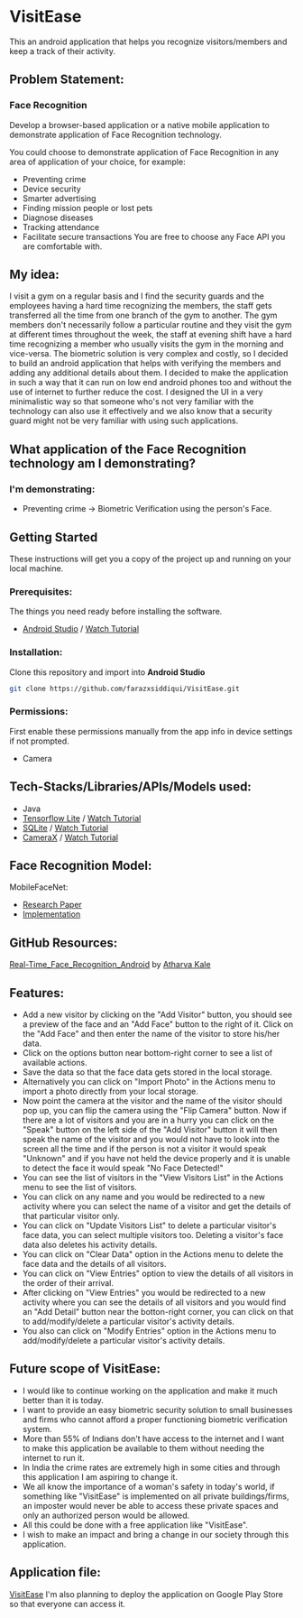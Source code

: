# VisitEase
This an android application that helps you recognize visitors/members and keep a track of their activity.

## Problem Statement:
### Face Recognition
Develop a browser-based application or a native mobile application to demonstrate application of Face Recognition technology.

You could choose to demonstrate application of Face Recognition in any area of application of your choice, for example:

* Preventing crime
* Device security
* Smarter advertising
* Finding mission people or lost pets
* Diagnose diseases
* Tracking attendance
* Facilitate secure transactions
You are free to choose any Face API you are comfortable with.

## My idea:
I visit a gym on a regular basis and I find the security guards and the employees having a hard time recognizing
the members, the staff gets transferred all the time from one branch of the gym to another. The gym members don't necessarily follow
a particular routine and they visit the gym at different times throughout the week, the staff at evening shift have a hard time recognizing
a member who usually visits the gym in the morning and vice-versa.
The biometric solution is very complex and costly, so I decided to build an android application that helps with verifying the members
and adding any additional details about them.
I decided to make the application in such a way that it can run on low end android phones too and without the use of internet to further reduce the cost.
I designed the UI in a very minimalistic way so that someone who's not very familiar with the technology can also use it effectively and we also know
that a security guard might not be very familiar with using such applications.

## What application of the Face Recognition technology am I demonstrating?
### I'm demonstrating:
* Preventing crime -> Biometric Verification using the person's Face.

## Getting Started
These instructions will get you a copy of the project up and running on your local machine.

### Prerequisites:
The things you need ready before installing the software.
* [Android Studio](https://developer.android.com/studio/intro) / [Watch Tutorial](https://www.youtube.com/watch?v=5LMRbAiRkdY)

### Installation:
Clone this repository and import into **Android Studio**
```bash
git clone https://github.com/farazxsiddiqui/VisitEase.git
```

### Permissions:
First enable these permissions manually from the app info in device settings if not prompted.
* Camera

## Tech-Stacks/Libraries/APIs/Models used:
* Java
* [Tensorflow Lite](https://www.tensorflow.org/lite/android) / [Watch Tutorial](https://www.youtube.com/watch?v=s_XOVkjXQbU&t=874s)
* [SQLite](https://www.sqlite.org/docs.html) / [Watch Tutorial](https://www.youtube.com/playlist?list=PLSrm9z4zp4mGK0g_0_jxYGgg3os9tqRUQ)
* [CameraX](https://developer.android.com/training/camerax) / [Watch Tutorial](https://www.youtube.com/watch?v=IrwhjDtpIU0&t=1s)

## Face Recognition Model: 
MobileFaceNet:
* [Research Paper](https://drive.google.com/file/d/1rrdEO7VSBviZQSjvADM74SjCz-m4r-6c/view?usp=sharing)
* [Implementation](https://github.com/sirius-ai/MobileFaceNet_TF)

## GitHub Resources:
[Real-Time_Face_Recognition_Android](https://github.com/atharvakale31/Real-Time_Face_Recognition_Android) by [Atharva Kale](https://github.com/atharvakale31)

## Features:
* Add a new visitor by clicking on the "Add Visitor" button, you should see a preview of the face and an "Add Face" button to the right of it.
  Click on the "Add Face" and then enter the name of the visitor to store his/her data.
* Click on the options button near bottom-right corner to see a list of available actions.
* Save the data so that the face data gets stored in the local storage.
* Alternatively you can click on "Import Photo" in the Actions menu to import a photo directly from your local storage.
* Now point the camera at the visitor and the name of the visitor should pop up, you can flip the camera using the "Flip Camera" button.
  Now if there are a lot of visitors and you are in a hurry you can click on the "Speak" button on the left side of the "Add Visitor" button
  it will then speak the name of the visitor and you would not have to look into the screen all the time and if the person is not a visitor
  it would speak "Unknown" and if you have not held the device properly and it is unable to detect the face it would speak "No Face Detected!"
* You can see the list of visitors in the "View Visitors List" in the Actions menu to see the list of visitors.
* You can click on any name and you would be redirected to a new activity where you can select the name of a visitor
  and get the details of that particular visitor only.
* You can click on "Update Visitors List" to delete a particular visitor's face data, you can select multiple visitors too.
  Deleting a visitor's face data also deletes his activity details.
* You can click on "Clear Data" option in the Actions menu to delete the face data and the details of all visitors.
* You can click on "View Entries" option to view the details of all visitors in the order of their arrival.
* After clicking on "View Entries" you would be redirected to a new activity where you can see the details of all visitors
  and you would find an "Add Detail" button near the botton-right corner, you can click on that to 
  add/modify/delete a particular visitor's activity details.
* You also can click on "Modify Entries" option in the Actions menu to add/modify/delete a particular visitor's activity details.

## Future scope of VisitEase:
* I would like to continue working on the application and make it much better than it is today. 
* I want to provide an easy biometric security solution to small businesses and firms who cannot afford a proper functioning biometric verification system.
* More than 55% of Indians don't have access to the internet and I want to make this application be available to them without needing the internet to run it.
* In India the crime rates are extremely high in some cities and through this application I am aspiring to change it.
* We all know the importance of a woman's safety in today's world, if something like "VisitEase" is implemented on all private buildings/firms,
  an imposter would never be able to access these private spaces and only an authorized person would be allowed.
* All this could be done with a free application like "VisitEase". 
* I wish to make an impact and bring a change in our society through this application.

## Application file:
[VisitEase](https://drive.google.com/file/d/1YP06oNYp7tlw03Rdli-qqDtU0eQ96C3H/view?usp=sharing)
I'm also planning to deploy the application on Google Play Store so that everyone can access it.

